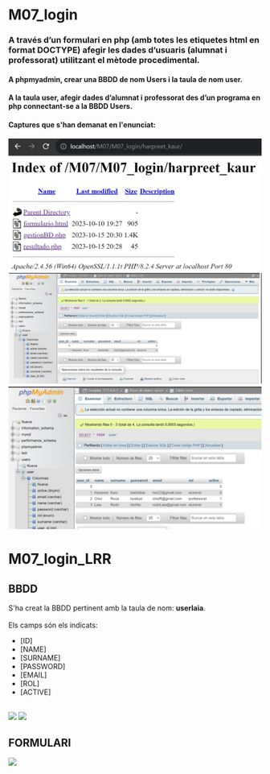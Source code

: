 # M07_login

### A través d’un formulari en php (amb totes les etiquetes html en format DOCTYPE) afegir les dades d’usuaris (alumnat i professorat) utilitzant el mètode procedimental.

#### A phpmyadmin, crear una BBDD de nom Users i la taula de nom user.
#### A la taula user, afegir dades d’alumnat i professorat des d’un programa en php connectant-se a la BBDD Users.

#### Captures que s'han demanat en l'enunciat:
![fitxers en execució Harpreet](ficherosEjHar.jpg)
![Abans de fer la conexió a BD Harpreet](beforeHar.jpg)
![Després de fer la conexió a BD Harpreet](afterHar.jpg)

# M07_login_LRR

## BBDD

S'ha creat la BBDD pertinent amb la taula de nom: **userlaia**. 
<br><br>
Els camps són els indicats: 
* [ID]
* [NAME]
* [SURNAME]
* [PASSWORD]
* [EMAIL]
* [ROL]
* [ACTIVE]
<br>
<img src="https://i.imgur.com/ITzvFk2.png">
<img src="https://i.imgur.com/vPmXqob.png">

## FORMULARI

<img src="https://i.imgur.com/LhtqXDj.png">

